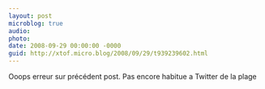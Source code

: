 ```yaml
---
layout: post
microblog: true
audio: 
photo: 
date: 2008-09-29 00:00:00 -0000
guid: http://xtof.micro.blog/2008/09/29/t939239602.html
---
```

Ooops erreur sur précédent post. Pas encore habitue a Twitter de la plage

